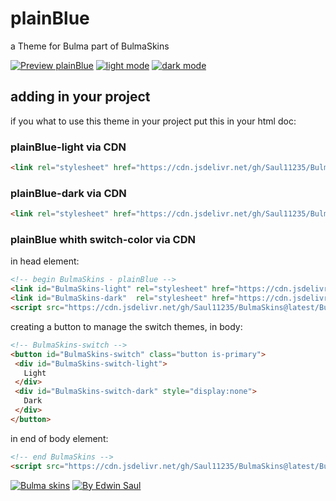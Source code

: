 
# plainBlue            

a Theme for Bulma part of BulmaSkins             

[![ Preview plainBlue ](https://img.shields.io/badge/-Preview_plainBlue-red)](https://saul11235.github.io/BulmaSkins/view?skin=plainBlue)
[![ light mode ](https://img.shields.io/badge/-light_mode-black)](https://saul11235.github.io/BulmaSkins/view?skin=plainBlue&dark=false)
[![ dark mode ](https://img.shields.io/badge/-dark_mode-black)](https://saul11235.github.io/BulmaSkins/view?skin=plainBlue&dark=true)

## adding in your project
if you what to use this theme in your project put this in your html doc:

### plainBlue-light via CDN
```html
<link rel="stylesheet" href="https://cdn.jsdelivr.net/gh/Saul11235/BulmaSkins@latest/skins/plainBlue.light.css">
```
### plainBlue-dark via CDN
```html
<link rel="stylesheet" href="https://cdn.jsdelivr.net/gh/Saul11235/BulmaSkins@latest/skins/plainBlue.dark.css">
```

### plainBlue whith switch-color via CDN
in head element:
```html
<!-- begin BulmaSkins - plainBlue -->
<link id="BulmaSkins-light" rel="stylesheet" href="https://cdn.jsdelivr.net/gh/Saul11235/BulmaSkins@latest/skins/plainBlue.light.css">
<link id="BulmaSkins-dark"  rel="stylesheet" href="https://cdn.jsdelivr.net/gh/Saul11235/BulmaSkins@latest/skins/plainBlue.dark.css">
<script src="https://cdn.jsdelivr.net/gh/Saul11235/BulmaSkins@latest/BulmaSkinsJs/first.js"></script>
```
creating a button to manage the switch themes, in body:            
```html
<!-- BulmaSkins-switch -->
<button id="BulmaSkins-switch" class="button is-primary">
 <div id="BulmaSkins-switch-light">
   Light
 </div>
 <div id="BulmaSkins-switch-dark" style="display:none">
   Dark
 </div>
</button>
```
in end of body element:            
```html
<!-- end BulmaSkins -->
<script src="https://cdn.jsdelivr.net/gh/Saul11235/BulmaSkins@latest/BulmaSkinsJs/last.js"></script>
```



[![Bulma skins](https://img.shields.io/badge/-Bulma_skins-blue)](https://saul11235.github.io/BulmaSkins/)
[![By Edwin Saul](https://img.shields.io/badge/-By_Edwin_Saul-black)](https://edwinsaul.com)
            